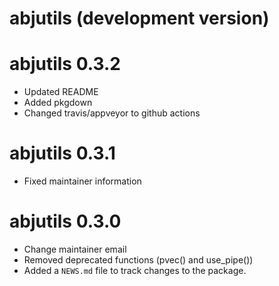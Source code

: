 # abjutils (development version)

# abjutils 0.3.2

* Updated README
* Added pkgdown
* Changed travis/appveyor to github actions

# abjutils 0.3.1

* Fixed maintainer information

# abjutils 0.3.0

* Change maintainer email
* Removed deprecated functions (pvec() and use_pipe())
* Added a `NEWS.md` file to track changes to the package.
